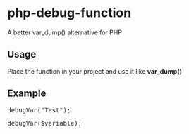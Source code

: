 # php-debug-function
A better var_dump() alternative for PHP

## Usage
Place the function in your project and use it like **var_dump()**

## Example
<pre>debugVar("Test");</pre>
<pre>debugVar($variable);</pre>
